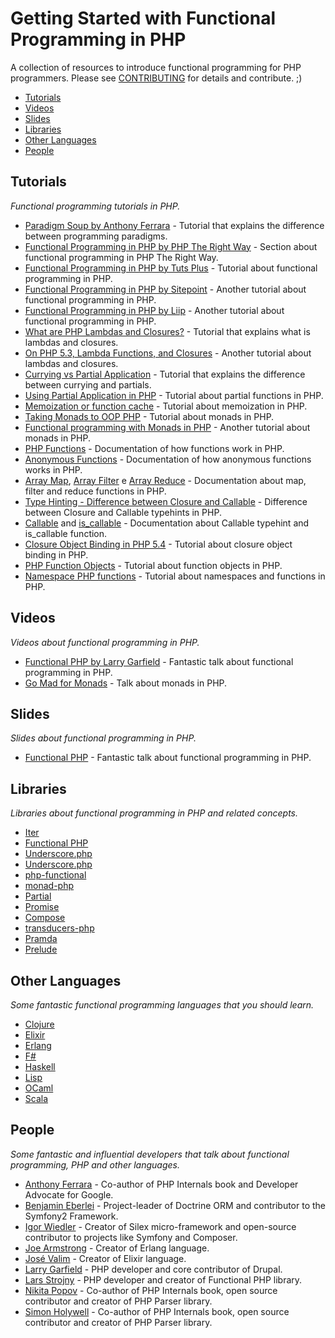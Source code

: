 # Getting Started with Functional Programming in PHP
A collection of resources to introduce functional programming for PHP programmers. Please see [CONTRIBUTING](CONTRIBUTING.md) for details and contribute. ;)

- [Tutorials](#tutorials)
- [Videos](#videos)
- [Slides](#slides)
- [Libraries](#libraries)
- [Other Languages](#other-languages)
- [People](#people)

## Tutorials
*Functional programming tutorials in PHP.*

* [Paradigm Soup by Anthony Ferrara](http://blog.ircmaxell.com/2012/11/programming-with-anthony-paradigm-soup.html) - Tutorial that explains the difference between programming paradigms.
* [Functional Programming in PHP by PHP The Right Way](http://www.phptherightway.com/pages/Functional-Programming.html) - Section about functional programming in PHP The Right Way.
* [Functional Programming in PHP by Tuts Plus](http://code.tutsplus.com/tutorials/functional-programming-in-php--net-35043) - Tutorial about functional programming in PHP.
* [Functional Programming in PHP by Sitepoint](http://www.sitepoint.com/functional-programming-and-php/) - Another tutorial about functional programming in PHP.
* [Functional Programming in PHP by Liip](https://blog.liip.ch/archive/2014/11/05/functional-programming-in-php.html) - Another tutorial about functional programming in PHP.
* [What are PHP Lambdas and Closures?](http://culttt.com/2013/03/25/what-are-php-lambdas-and-closures/) - Tutorial that explains what is lambdas and closures.
* [On PHP 5.3, Lambda Functions, and Closures](http://fabien.potencier.org/article/17/on-php-5-3-lambda-functions-and-closures) - Another tutorial about lambdas and closures.
* [Currying vs Partial Application](http://allthingsphp.blogspot.com.br/2012/02/currying-vs-partial-application.html) - Tutorial that explains the difference between currying and partials.
* [Using Partial Application in PHP](http://eddmann.com/posts/using-partial-application-in-php/) - Tutorial about partial functions in PHP.
* [Memoization or function cache](https://www.simonholywell.com/post/2015/05/memoization-or-function-cache/) - Tutorial about memoization in PHP.
* [Taking Monads to OOP PHP](http://blog.ircmaxell.com/2013/07/taking-monads-to-oop-php.html) - Tutorial about monads in PHP.
* [Functional programming with Monads in PHP](http://the-matrix.github.io/php/functional-programming-monads/) - Another tutorial about monads in PHP.
* [PHP Functions](http://php.net/manual/en/language.functions.php) - Documentation of how functions work in PHP.
* [Anonymous Functions](http://php.net/manual/en/functions.anonymous.php) - Documentation of how anonymous functions works in PHP.
* [Array Map](http://php.net/manual/en/function.array-map.php), [Array Filter](http://php.net/manual/en/function.array-filter.php) e [Array Reduce](http://php.net/manual/en/function.array-reduce.php) - Documentation about map, filter and reduce functions in PHP.
* [Type Hinting - Difference between Closure and Callable](http://stackoverflow.com/questions/29730720/php-type-hinting-difference-between-closure-and-callable) - Difference between Closure and Callable typehints in PHP.
* [Callable](http://php.net/manual/en/language.types.callable.php) and [is_callable](http://php.net/manual/en/function.is-callable.php) - Documentation about Callable typehint and is_callable function.
* [Closure Object Binding in PHP 5.4](https://www.christophh.net/2011/10/26/closure-object-binding-in-php-54/) - Tutorial about closure object binding in PHP.
* [PHP Function Objects](https://www.simonholywell.com/post/2015/04/php-function-objects/) - Tutorial about function objects in PHP.
* [Namespace PHP functions](https://www.simonholywell.com/post/2015/08/namespace-php-functions/) - Tutorial about namespaces and functions in PHP.

## Videos
*Videos about functional programming in PHP.*

* [Functional PHP by Larry Garfield](https://www.youtube.com/watch?v=M3_xnTK6-pA) - Fantastic talk about functional programming in PHP.
* [Go Mad for Monads](https://www.youtube.com/watch?v=F5fUgXFSH0Q) - Talk about monads in PHP.

## Slides
*Slides about functional programming in PHP.*

* [Functional PHP](https://www.palantir.net/presentations/phptek14-functional-php/#/) - Fantastic talk about functional programming in PHP.

## Libraries
*Libraries about functional programming in PHP and related concepts.*

* [Iter](https://github.com/nikic/iter)
* [Functional PHP](https://github.com/lstrojny/functional-php)
* [Underscore.php](https://github.com/Anahkiasen/underscore-php)
* [Underscore.php](https://github.com/brianhaveri/Underscore.php)
* [php-functional](https://github.com/widmogrod/php-functional)
* [monad-php](https://github.com/ircmaxell/monad-php)
* [Partial](https://github.com/reactphp/partial)
* [Promise](https://github.com/reactphp/promise)
* [Compose](https://github.com/igorw/compose)
* [transducers-php](https://github.com/mtdowling/transducers.php)
* [Pramda](https://github.com/kapolos/pramda)
* [Prelude](https://github.com/sergiors/prelude)

## Other Languages
*Some fantastic functional programming languages that you should learn.*

* [Clojure](http://clojure.org/)
* [Elixir](http://elixir-lang.org/)
* [Erlang](http://www.erlang.org/)
* [F#](http://fsharp.org/)
* [Haskell](https://www.haskell.org/)
* [Lisp](https://en.wikipedia.org/wiki/Lisp_(programming_language))
* [OCaml](https://ocaml.org/)
* [Scala](http://www.scala-lang.org/)

## People
*Some fantastic and influential developers that talk about functional programming, PHP and other languages.*

* [Anthony Ferrara](https://twitter.com/ircmaxell) - Co-author of PHP Internals book and Developer Advocate for Google.
* [Benjamin Eberlei](https://twitter.com/beberlei) - Project-leader of Doctrine ORM and contributor to the Symfony2 Framework.
* [Igor Wiedler](https://twitter.com/igorwhiletrue) - Creator of Silex micro-framework and open-source contributor to projects like Symfony and Composer.
* [Joe Armstrong](https://twitter.com/joeerl) - Creator of Erlang language.
* [José Valim](https://twitter.com/josevalim) - Creator of Elixir language.
* [Larry Garfield](https://twitter.com/Crell) - PHP developer and core contributor of Drupal.
* [Lars Strojny](https://twitter.com/lstrojny) - PHP developer and creator of Functional PHP library.
* [Nikita Popov](https://twitter.com/nikita_ppv) - Co-author of PHP Internals book, open source contributor and creator of PHP Parser library.
* [Simon Holywell](https://twitter.com/Treffynnon) - Co-author of PHP Internals book, open source contributor and creator of PHP Parser library.
